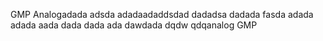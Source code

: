 GMP Analogadada
adsda
adadaadaddsdad
dadadsa
dadada
fasda
adada
adada
aada
dada
dada
ada
dawdada
dqdw
qdqanalog GMP
